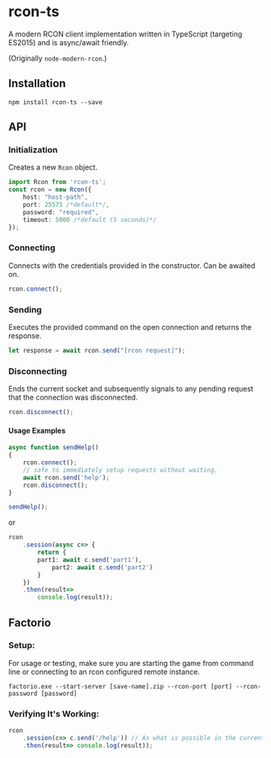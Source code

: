 rcon-ts
==============
A modern RCON client implementation written in TypeScript (targeting ES2015) and is async/await friendly.

(Originally `node-modern-rcon`.)

## Installation

```
npm install rcon-ts --save
```

## API

### Initialization

Creates a new `Rcon` object.

```typescript
import Rcon from 'rcon-ts';
const rcon = new Rcon({
    host: "host-path",
    port: 25575 /*default*/, 
    password: "required",
    timeout: 5000 /*default (5 seconds)*/
});
````

### Connecting

Connects with the credentials provided in the constructor.
Can be awaited on.
```typescript
rcon.connect();
```

### Sending

Executes the provided command on the open connection and returns the response.

```typescript
let response = await rcon.send("[rcon request]");
````
### Disconnecting

Ends the current socket and subsequently signals to any pending request that the connection was disconnected.

```typescript
rcon.disconnect();
````

#### Usage Examples

```typescript
async function sendHelp()
{
	rcon.connect();
	// safe to immediately setup requests without waiting.
	await rcon.send('help');
	rcon.disconnect();
}

sendHelp();
```

or

```typescript
rcon
	.session(async c=> {
		return {
		part1: await c.send('part1'),
			part2: await c.send('part2')
		}
	})
	.then(result=>
		console.log(result));
```

## Factorio

### Setup:

For usage or testing, make sure you are starting the game from command line or connecting to an rcon configured remote instance.

`factorio.exe --start-server [save-name].zip --rcon-port [port] --rcon-password [password]`

### Verifying It's Working:

```typescript
rcon
	.session(c=> c.send('/help')) // As what is possible in the current state.
	.then(result=> console.log(result));
```
